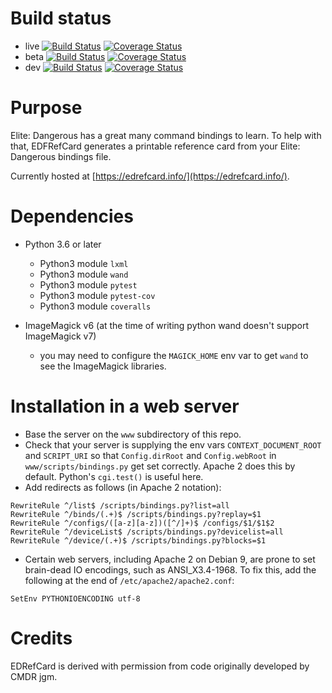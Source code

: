 # Build status
* live  [![Build Status](https://travis-ci.org/richardbuckle/EDRefCard.svg?branch=live)](https://travis-ci.org/richardbuckle/EDRefCard)  [![Coverage Status](https://coveralls.io/repos/github/richardbuckle/EDRefCard/badge.svg?branch=live)](https://coveralls.io/github/richardbuckle/EDRefCard?branch=live)
* beta  [![Build Status](https://travis-ci.org/richardbuckle/EDRefCard.svg?branch=beta)](https://travis-ci.org/richardbuckle/EDRefCard)  [![Coverage Status](https://coveralls.io/repos/github/richardbuckle/EDRefCard/badge.svg?branch=beta)](https://coveralls.io/github/richardbuckle/EDRefCard?branch=beta)
* dev [![Build Status](https://travis-ci.org/richardbuckle/EDRefCard.svg?branch=dev)](https://travis-ci.org/richardbuckle/EDRefCard)  [![Coverage Status](https://coveralls.io/repos/github/richardbuckle/EDRefCard/badge.svg?branch=dev)](https://coveralls.io/github/richardbuckle/EDRefCard?branch=dev)

# Purpose
Elite: Dangerous has a great many command bindings to learn. To help with that, EDFRefCard generates a printable reference card from your Elite: Dangerous bindings file.

Currently hosted at [https://edrefcard.info/](https://edrefcard.info/).

# Dependencies

* Python 3.6 or later
	* Python3 module `lxml`
	* Python3 module `wand`
	* Python3 module `pytest`
	* Python3 module `pytest-cov`
	* Python3 module `coveralls`

* ImageMagick v6 (at the time of writing python wand doesn't support ImageMagick v7)
	* you may need to configure the `MAGICK_HOME` env var to get `wand` to see the ImageMagick libraries.

# Installation in a web server

* Base the server on the `www` subdirectory of this repo.
* Check that your server is supplying the env vars `CONTEXT_DOCUMENT_ROOT` and `SCRIPT_URI` so that `Config.dirRoot` and `Config.webRoot` in `www/scripts/bindings.py` get set correctly. Apache 2 does this by default. Python's `cgi.test()` is useful here.
* Add redirects as follows (in Apache 2 notation):

```
RewriteRule ^/list$ /scripts/bindings.py?list=all
RewriteRule ^/binds/(.+)$ /scripts/bindings.py?replay=$1
RewriteRule ^/configs/([a-z][a-z])([^/]+)$ /configs/$1/$1$2
RewriteRule ^/deviceList$ /scripts/bindings.py?devicelist=all
RewriteRule ^/device/(.+)$ /scripts/bindings.py?blocks=$1
```
* Certain web servers, including Apache 2 on Debian 9, are prone to set brain-dead IO encodings, such as ANSI_X3.4-1968. To fix this, add the following at the end of `/etc/apache2/apache2.conf`:

```
SetEnv PYTHONIOENCODING utf-8
```

# Credits

EDRefCard is derived with permission from code originally developed by CMDR jgm.
